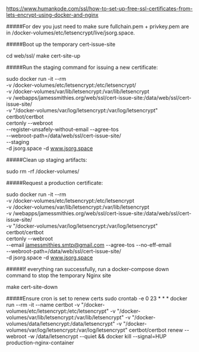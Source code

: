
https://www.humankode.com/ssl/how-to-set-up-free-ssl-certificates-from-lets-encrypt-using-docker-and-nginx

#####For dev you just need to make sure fullchain.pem + privkey.pem are in /docker-volumes/etc/letsencrypt/live/jsorg.space. 

#####Boot up the temporary cert-issue-site

cd web/ssl/
make cert-site-up

#####Run the staging command for issuing a new certificate:

sudo docker run -it --rm \
-v /docker-volumes/etc/letsencrypt:/etc/letsencrypt/ \
-v /docker-volumes/var/lib/letsencrypt:/var/lib/letsencrypt \
-v /webapps/jamessmithies.org/web/ssl/cert-issue-site:/data/web/ssl/cert-issue-site/ \
-v "/docker-volumes/var/log/letsencrypt:/var/log/letsencrypt" \
certbot/certbot \
certonly --webroot \
--register-unsafely-without-email --agree-tos \
--webroot-path=/data/web/ssl/cert-issue-site/ \
--staging \
-d jsorg.space -d www.jsorg.space

#####Clean up staging artifacts:

sudo rm -rf /docker-volumes/

#####Request a production certificate:

sudo docker run -it --rm \
-v /docker-volumes/etc/letsencrypt:/etc/letsencrypt \
-v /docker-volumes/var/lib/letsencrypt:/var/lib/letsencrypt \
-v /webapps/jamessmithies.org/web/ssl/cert-issue-site:/data/web/ssl/cert-issue-site/ \
-v "/docker-volumes/var/log/letsencrypt:/var/log/letsencrypt" \
certbot/certbot \
certonly --webroot \
--email jamessmithies.smtp@gmail.com --agree-tos --no-eff-email \
--webroot-path=/data/web/ssl/cert-issue-site/ \
-d jsorg.space -d www.jsorg.space


#####If everything ran successfully, run a docker-compose down command to stop the temporary Nginx site

make cert-site-down

#####Ensure cron is set to renew certs
sudo crontab -e
0 23 * * * docker run --rm -it --name certbot -v "/docker-volumes/etc/letsencrypt:/etc/letsencrypt" -v "/docker-volumes/var/lib/letsencrypt:/var/lib/letsencrypt" -v "/docker-volumes/data/letsencrypt:/data/letsencrypt" -v "/docker-volumes/var/log/letsencrypt:/var/log/letsencrypt" certbot/certbot renew --webroot -w /data/letsencrypt --quiet && docker kill --signal=HUP production-nginx-container